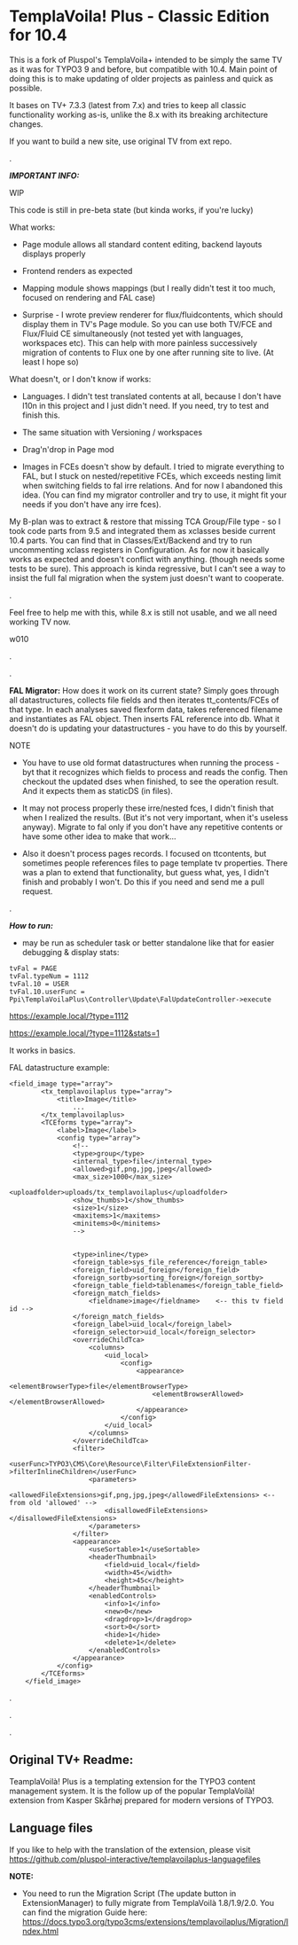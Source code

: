 TemplaVoila! Plus - Classic Edition for 10.4
============================================

This is a fork of Pluspol's TemplaVoila+ intended to be simply the same TV as it was for TYPO3 9 and before,
but compatible with 10.4.
Main point of doing this is to make updating of older projects as painless and quick as possible.

It bases on TV+ 7.3.3 (latest from 7.x) and tries to keep all classic functionality working as-is,
unlike the 8.x with its breaking architecture changes.

If you want to build a new site, use original TV from ext repo.



.

***IMPORTANT INFO:***
 
WIP

This code is still in pre-beta state (but kinda works, if you're lucky)

 What works:

- Page module allows all standard content editing, backend layouts displays properly

- Frontend renders as expected

- Mapping module shows mappings (but I really didn't test it too much, focused on rendering and FAL case)

- Surprise - I wrote preview renderer for flux/fluidcontents, which should display them in TV's Page module. So you can
use both TV/FCE and Flux/Fluid CE simultaneously (not tested yet with languages, workspaces etc).
This can help with more painless successively migration of contents to Flux one by one after running site to live.
(At least I hope so)


 What doesn't, or I don't know if works:

- Languages. I didn't test translated contents at all, because I don't have l10n in this project and I just didn't need.
If you need, try to test and finish this.

- The same situation with Versioning / workspaces

- Drag'n'drop in Page mod

- Images in FCEs doesn't show by default. I tried to migrate everything to FAL, but I stuck on nested/repetitive FCEs,
which exceeds nesting limit when switching fields to fal irre relations. And for now I abandoned this idea. (You can
find my migrator controller and try to use, it might fit your needs if you don't have any irre fces).

My B-plan was to extract & restore that missing TCA Group/File type - so I took code parts from 9.5 and integrated
them as xclasses beside current 10.4 parts. You can find that in Classes/Ext/Backend and try to run uncommenting
xclass registers in Configuration.
As for now it basically works as expected and doesn't conflict with anything. (though needs some tests to be sure).
This approach is kinda regressive, but I can't see a way to insist the full fal migration when the system just doesn't
want to cooperate.

.

Feel free to help me with this, while 8.x is still not usable, and we all need working TV now.

w010

.

.

**FAL Migrator:**
How does it work on its current state?
Simply goes through all datastructures, collects file fields and then 
iterates tt_contents/FCEs of that type. In each analyses saved flexform data, takes referenced filename and 
instantiates as FAL object. Then inserts FAL reference into db.
What it doesn't do is updating your datastructures - you have to do this by yourself.

NOTE

- You have to use old format datastructures when running the process - byt that it recognizes which fields to process
and reads the config. Then checkout the updated dses when finished, to see the operation result.
And it expects them as staticDS (in files).

- It may not process properly these irre/nested fces, I didn't finish that when I realized the results.
(But it's not very important, when it's useless anyway). Migrate to fal only if you don't have any repetitive contents 
or have some other idea to make that work...

- Also it doesn't process pages records. I focused on ttcontents, but sometimes people references files to page template
tv properties. There was a plan to extend that functionality, but guess what, yes, I didn't finish and probably I won't.
Do this if you need and send me a pull request.

.

***How to run:***
- may be run as scheduler task or better standalone like that for easier debugging & display stats:

````
tvFal = PAGE
tvFal.typeNum = 1112
tvFal.10 = USER
tvFal.10.userFunc = Ppi\TemplaVoilaPlus\Controller\Update\FalUpdateController->execute
````

https://example.local/?type=1112

https://example.local/?type=1112&stats=1

It works in basics. 



FAL datastructure example:

````
<field_image type="array">
        <tx_templavoilaplus type="array">
            <title>Image</title>
                ...
        </tx_templavoilaplus>
        <TCEforms type="array">
            <label>Image</label>
            <config type="array">
                <!--
                <type>group</type>
                <internal_type>file</internal_type>
                <allowed>gif,png,jpg,jpeg</allowed>
                <max_size>1000</max_size>
                <uploadfolder>uploads/tx_templavoilaplus</uploadfolder>
                <show_thumbs>1</show_thumbs>
                <size>1</size>
                <maxitems>1</maxitems>
                <minitems>0</minitems>
                -->

                
                <type>inline</type>
                <foreign_table>sys_file_reference</foreign_table>
                <foreign_field>uid_foreign</foreign_field>
                <foreign_sortby>sorting_foreign</foreign_sortby>
                <foreign_table_field>tablenames</foreign_table_field>
                <foreign_match_fields>
                    <fieldname>image</fieldname>	<-- this tv field id -->
                </foreign_match_fields>
                <foreign_label>uid_local</foreign_label>
                <foreign_selector>uid_local</foreign_selector>
                <overrideChildTca>
                    <columns>
                        <uid_local>
                            <config>
                                <appearance>
                                    <elementBrowserType>file</elementBrowserType>
                                    <elementBrowserAllowed></elementBrowserAllowed>
                                </appearance>
                            </config>
                        </uid_local>
                    </columns>
                </overrideChildTca>
                <filter>
                    <userFunc>TYPO3\CMS\Core\Resource\Filter\FileExtensionFilter->filterInlineChildren</userFunc>
                    <parameters>
                        <allowedFileExtensions>gif,png,jpg,jpeg</allowedFileExtensions>	<-- from old 'allowed' -->
                        <disallowedFileExtensions></disallowedFileExtensions>
                    </parameters>
                </filter>
                <appearance>
                    <useSortable>1</useSortable>
                    <headerThumbnail>
                        <field>uid_local</field>
                        <width>45</width>
                        <height>45c</height>
                    </headerThumbnail>
                    <enabledControls>
                        <info>1</info>
                        <new>0</new>
                        <dragdrop>1</dragdrop>
                        <sort>0</sort>
                        <hide>1</hide>
                        <delete>1</delete>
                    </enabledControls>
                </appearance>
            </config>
        </TCEforms>
    </field_image>
````



.

.

.





Original TV+ Readme:
--------------------

TeamplaVoilà! Plus is a templating extension for the TYPO3 content management system. It is the follow up of the popular
TemplaVoilà! extension from Kasper Skårhøj prepared for modern versions of TYPO3.

Language files
--------------

If you like to help with the translation of the extension, please visit https://github.com/pluspol-interactive/templavoilaplus-languagefiles

**NOTE:**
*   You need to run the Migration Script (The update button in ExtensionManager) to fully migrate from TemplaVoilà 1.8/1.9/2.0.
    You can find the migration Guide here: https://docs.typo3.org/typo3cms/extensions/templavoilaplus/Migration/Index.html
